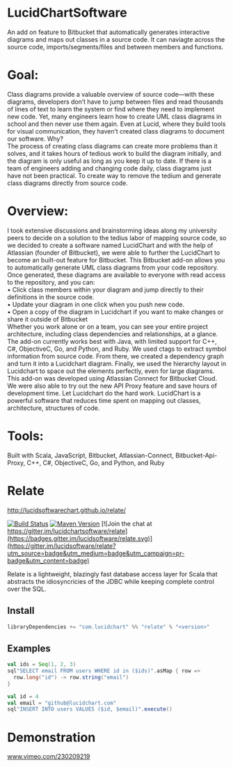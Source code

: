 # LucidChartSoftware 
An add on feature to Bitbucket that automatically generates interactive diagrams and maps out classes in a source code. It can naviagte across the source code, imports/segments/files and between members and functions.  
# Goal: 
Class diagrams provide a valuable overview of source code—with these diagrams, developers don’t have to jump between files and read thousands of lines of text to learn the system or find where they need to implement new code. Yet, many engineers learn how to create UML class diagrams in school and then never use them again. Even at Lucid, where they build tools for visual communication, they haven’t created class diagrams to document our software. Why? <br>
The process of creating class diagrams can create more problems than it solves, and it takes hours of tedious work to build the diagram
initially, and the diagram is only useful as long as you keep it up to date. If there is a team of engineers adding and changing code daily, class
diagrams just have not been practical. To create way to remove the tedium and generate class diagrams directly from source code.
# Overview: 
I took extensive discussions and brainstorming ideas along my university peers to decide on a solution to the tedius labor of mapping source code, so we decided to create a software named LucidChart and with the help of Atlassian (founder of Bitbucket), we were able to further the LucidChart to become an built-out feature for Bitbucket.
This Bitbucket add-on allows you to automatically generate UML class diagrams from your code repository. Once generated, these diagrams are
available to everyone with read access to the repository, and you can:<br/>
• Click class members within your diagram and jump directly to their definitions in the source code.<br/>
• Update your diagram in one click when you push new code.<br/>
• Open a copy of the diagram in Lucidchart if you want to make changes or share it outside of Bitbucket<br/>
Whether you work alone or on a team, you can see your entire project architecture, including class dependencies and relationships, at a glance.<br/>
The add-on currently works best with Java, with limited support for C++, C#, ObjectiveC, Go, and Python, and Ruby.
We used ctags to extract symbol information from source code. From there, we created a dependency graph and turn it into a Lucidchart diagram.
Finally, we used the hierarchy layout in Lucidchart to space out the elements perfectly, even for large diagrams. This add-on was developed
using Atlassian Connect for Bitbucket Cloud. We were also able to try out the new API Proxy feature and save hours of development time. Let
Lucidchart do the hard work. LucidChart is a powerful software that reduces time spent on mapping out classes, architecture, structures of code.
# Tools: 
Built with Scala, JavaScript, Bitbucket, Atlassian-Connect, Bitbucket-Api-Proxy, C++, C#, ObjectiveC, Go, and Python, and Ruby

# Relate
http://lucidsoftwarechart.github.io/relate/

[![Build Status](https://travis-ci.org/lucidsoftware/relate.svg)](https://travis-ci.org/lucidsoftware/relate)
[![Maven Version](https://img.shields.io/maven-central/v/com.lucidchart/relate_2.12.svg)](https://search.maven.org/#search%7Cga%7C1%7Cg%3A%22com.lucidchart%22%20AND%20a%3A%22relate_2.12%22)
[![Join the chat at https://gitter.im/lucidchartsoftware/relate](https://badges.gitter.im/lucidsoftware/relate.svg)](https://gitter.im/lucidsoftware/relate?utm_source=badge&utm_medium=badge&utm_campaign=pr-badge&utm_content=badge)

Relate is a lightweight, blazingly fast database access layer for Scala that abstracts the idiosyncricies of the JDBC while keeping complete control over the SQL.

## Install

```scala
libraryDependencies += "com.lucidchart" %% "relate" % "<version>"
```

## Examples

```scala
val ids = Seq(1, 2, 3)
sql"SELECT email FROM users WHERE id in ($ids)".asMap { row =>
  row.long("id") -> row.string("email")
}
```

```scala
val id = 4
val email = "github@lucidchart.com"
sql"INSERT INTO users VALUES ($id, $email)".execute()
```

# Demonstration
www.vimeo.com/230209219


